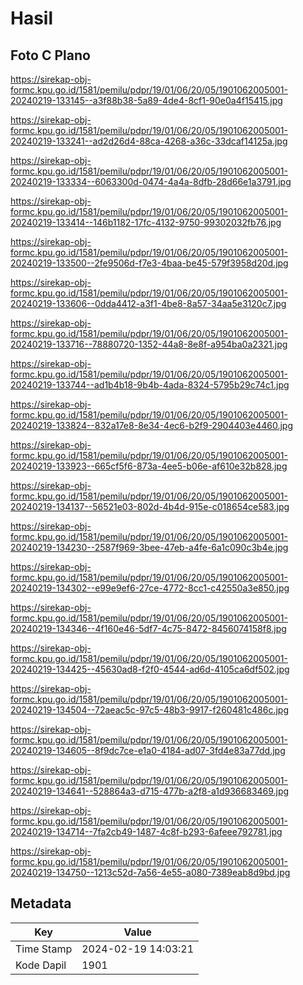 # Hasil

## Foto C Plano

https://sirekap-obj-formc.kpu.go.id/1581/pemilu/pdpr/19/01/06/20/05/1901062005001-20240219-133145--a3f88b38-5a89-4de4-8cf1-90e0a4f15415.jpg

https://sirekap-obj-formc.kpu.go.id/1581/pemilu/pdpr/19/01/06/20/05/1901062005001-20240219-133241--ad2d26d4-88ca-4268-a36c-33dcaf14125a.jpg

https://sirekap-obj-formc.kpu.go.id/1581/pemilu/pdpr/19/01/06/20/05/1901062005001-20240219-133334--6063300d-0474-4a4a-8dfb-28d66e1a3791.jpg

https://sirekap-obj-formc.kpu.go.id/1581/pemilu/pdpr/19/01/06/20/05/1901062005001-20240219-133414--146b1182-17fc-4132-9750-99302032fb76.jpg

https://sirekap-obj-formc.kpu.go.id/1581/pemilu/pdpr/19/01/06/20/05/1901062005001-20240219-133500--2fe9506d-f7e3-4baa-be45-579f3958d20d.jpg

https://sirekap-obj-formc.kpu.go.id/1581/pemilu/pdpr/19/01/06/20/05/1901062005001-20240219-133606--0dda4412-a3f1-4be8-8a57-34aa5e3120c7.jpg

https://sirekap-obj-formc.kpu.go.id/1581/pemilu/pdpr/19/01/06/20/05/1901062005001-20240219-133716--78880720-1352-44a8-8e8f-a954ba0a2321.jpg

https://sirekap-obj-formc.kpu.go.id/1581/pemilu/pdpr/19/01/06/20/05/1901062005001-20240219-133744--ad1b4b18-9b4b-4ada-8324-5795b29c74c1.jpg

https://sirekap-obj-formc.kpu.go.id/1581/pemilu/pdpr/19/01/06/20/05/1901062005001-20240219-133824--832a17e8-8e34-4ec6-b2f9-2904403e4460.jpg

https://sirekap-obj-formc.kpu.go.id/1581/pemilu/pdpr/19/01/06/20/05/1901062005001-20240219-133923--665cf5f6-873a-4ee5-b06e-af610e32b828.jpg

https://sirekap-obj-formc.kpu.go.id/1581/pemilu/pdpr/19/01/06/20/05/1901062005001-20240219-134137--56521e03-802d-4b4d-915e-c018654ce583.jpg

https://sirekap-obj-formc.kpu.go.id/1581/pemilu/pdpr/19/01/06/20/05/1901062005001-20240219-134230--2587f969-3bee-47eb-a4fe-6a1c090c3b4e.jpg

https://sirekap-obj-formc.kpu.go.id/1581/pemilu/pdpr/19/01/06/20/05/1901062005001-20240219-134302--e99e9ef6-27ce-4772-8cc1-c42550a3e850.jpg

https://sirekap-obj-formc.kpu.go.id/1581/pemilu/pdpr/19/01/06/20/05/1901062005001-20240219-134346--4f160e46-5df7-4c75-8472-8456074158f8.jpg

https://sirekap-obj-formc.kpu.go.id/1581/pemilu/pdpr/19/01/06/20/05/1901062005001-20240219-134425--45630ad8-f2f0-4544-ad6d-4105ca6df502.jpg

https://sirekap-obj-formc.kpu.go.id/1581/pemilu/pdpr/19/01/06/20/05/1901062005001-20240219-134504--72aeac5c-97c5-48b3-9917-f260481c486c.jpg

https://sirekap-obj-formc.kpu.go.id/1581/pemilu/pdpr/19/01/06/20/05/1901062005001-20240219-134605--8f9dc7ce-e1a0-4184-ad07-3fd4e83a77dd.jpg

https://sirekap-obj-formc.kpu.go.id/1581/pemilu/pdpr/19/01/06/20/05/1901062005001-20240219-134641--528864a3-d715-477b-a2f8-a1d936683469.jpg

https://sirekap-obj-formc.kpu.go.id/1581/pemilu/pdpr/19/01/06/20/05/1901062005001-20240219-134714--7fa2cb49-1487-4c8f-b293-6afeee792781.jpg

https://sirekap-obj-formc.kpu.go.id/1581/pemilu/pdpr/19/01/06/20/05/1901062005001-20240219-134750--1213c52d-7a56-4e55-a080-7389eab8d9bd.jpg


## Metadata

| Key        | Value               |
| ---------- | ------------------- |
| Time Stamp | 2024-02-19 14:03:21 |
| Kode Dapil | 1901                |



